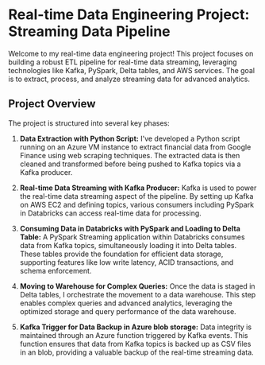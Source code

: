 # Real-time Data Engineering Project: Streaming Data Pipeline

Welcome to my real-time data engineering project! This project focuses on building a robust ETL pipeline for real-time data streaming, leveraging technologies like Kafka, PySpark, Delta tables, and AWS services. The goal is to extract, process, and analyze streaming data for advanced analytics.

## Project Overview

The project is structured into several key phases:

1. **Data Extraction with Python Script:**
   I've developed a Python script running on an Azure VM instance to extract financial data from Google Finance using web scraping techniques. The extracted data is then cleaned and transformed before being pushed to Kafka topics via a Kafka producer.

2. **Real-time Data Streaming with Kafka Producer:**
   Kafka is used to power the real-time data streaming aspect of the pipeline. By setting up Kafka on AWS EC2 and defining topics, various consumers including PySpark in Databricks can access real-time data for processing.

3. **Consuming Data in Databricks with PySpark and Loading to Delta Table:**
   A PySpark Streaming application within Databricks consumes data from Kafka topics, simultaneously loading it into Delta tables. These tables provide the foundation for efficient data storage, supporting features like low write latency, ACID transactions, and schema enforcement.

4. **Moving to Warehouse for Complex Queries:**
   Once the data is staged in Delta tables, I orchestrate the movement to a data warehouse. This step enables complex queries and advanced analytics, leveraging the optimized storage and query performance of the data warehouse.

5. **Kafka Trigger for Data Backup in Azure blob storage:**
   Data integrity is maintained through an Azure function triggered by Kafka events. This function ensures that data from Kafka topics is backed up as CSV files in an blob, providing a valuable backup of the real-time streaming data.
